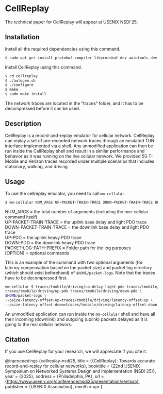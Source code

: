 # CellReplay

The technical paper for CellReplay will appear at USENIX NSDI'25.

## Installation
Install all the required dependencies using this command.

```sh
$ sudo apt-get install protobuf-compiler libprotobuf-dev autotools-dev dh-autoreconf iptables pkg-config dnsmasq-base debhelper libxcb-present-dev libcairo2-dev libpango1.0-dev libtar-dev 
```

Install CellReplay using this command.

```sh
$ cd cellreplay
$ ./autogen.sh
$ ./configure
$ make
$ sudo make install
```

The network traces are located in the "traces" folder, and it has to be decompressed before it can be used.

## Description

CellReplay is a record-and-replay emulator for cellular network. CellReplay can replay a set of pre-recorded network traces through an emulated TUN interface implemented via a shell. Any unmodified application can then be run inside the CellReplay shell and result in a similar performance and behavior as it was running on the live cellular network. 
We provided 5G T-Mobile and Verizon traces recorded under multiple scenarios that includes stationary, walking, and driving. 

## Usage

To use the cellreplay emulator, you need to call `mm-cellular`.
```sh
$ mm-cellular NUM_ARGS UP-PACKET-TRAIN-TRACE DOWN-PACKET-TRAIN-TRACE UP-PDO DOWN-PDO PACKET-LOG-PATH-PREFIX [OPTION]... [COMMAND]
```

NUM_ARGS = the total number of arguments (including the mm-cellular command itself) \
UP-PACKET-TRAIN-TRACE = the uplink base delay and light PDO trace \
DOWN-PACKET-TRAIN-TRACE = the downlink base delay and light PDO trace \
UP-PDO = the uplink heavy PDO trace \
DOWN-PDO = the downlink heavy PDO trace \
PACKET-LOG-PATH-PREFIX = Folder path for the log purposes \
[OPTION] = optional commands

This is an example of the command with two optional arguments (for latency compensation based on the packet size) and packet log directory (which should exist beforehand) of `$HOME/packet-logs`. Note that the traces have to be decompressed first. 

```sh
mm-cellular 9 traces/tmobile/driving/up-delay-light-pdo traces/tmobile/driving/down-delay-light-pdo \
traces/tmobile/driving/up-pdo traces/tmobile/driving/down-pdo \
$HOME/packet-logs \
--psize-latency-offset-up=traces/tmobile/driving/latency-offset-up \
--psize-latency-offset-down=traces/tmobile/driving/latency-offset-down
```

An unmodified application can run inside the `mm-cellular` shell and have all their incoming (downlink) and outgoing (uplink) packets delayed as it is going to the real cellular network.

## Citation

If you use CellReplay for your research, we will appreciate if you cite it.

@inproceedings {cellreplay-nsdi25,
	title = {{CellReplay}: Towards accurate record-and-replay for cellular networks},
	booktitle = {22nd USENIX Symposium on Networked Systems Design and Implementation (NSDI 25)},
	year = {2025},
	address = {Philadelphia, PA},
	url = {https://www.usenix.org/conference/nsdi25/presentation/sentosa},
	publisher = {USENIX Association},
	month = apr
}